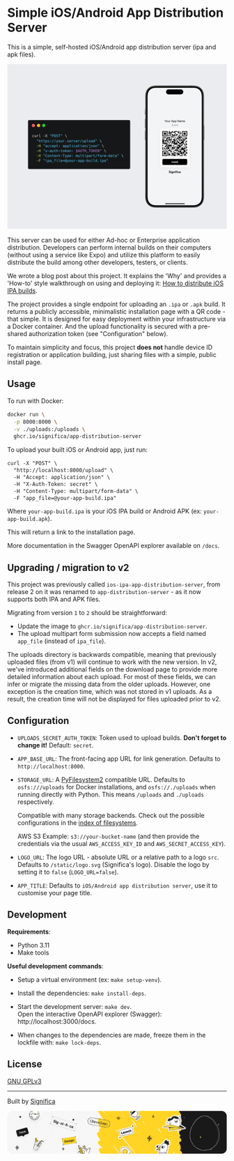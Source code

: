# Simple iOS/Android App Distribution Server

This is a simple, self-hosted iOS/Android app distribution server (ipa and apk files).

![Site and usage Preview](images/preview.png)

This server can be used for either Ad-hoc or Enterprise application distribution.
Developers can perform internal builds on their computers (without using a service like Expo)
and utilize this platform to easily distribute the build among other developers, testers,
or clients.

We wrote a blog post about this project. It explains the 'Why' and provides a 'How-to' style
walkthrough on using and deploying it: [How to distribute iOS IPA builds][blog post].

The project provides a single endpoint for uploading an `.ipa` or `.apk` build. It returns a
publicly accessible, minimalistic installation page with a QR code - that simple. It is designed
for easy deployment within your infrastructure via a Docker container. And the upload functionality
is secured with a pre-shared authorization token (see "Configuration" below).

To maintain simplicity and focus, this project **does not** handle device ID registration or
application building, just sharing files with a simple, public install page.

## Usage

To run with Docker:

```sh
docker run \
  -p 8000:8000 \
  -v ./uploads:/uploads \
  ghcr.io/significa/app-distribution-server
```

To upload your built iOS or Android app, just run:

```
curl -X "POST" \
  "http://localhost:8000/upload" \
  -H "Accept: application/json" \
  -H "X-Auth-Token: secret" \
  -H "Content-Type: multipart/form-data" \
  -F "app_file=@your-app-build.ipa"
```

Where `your-app-build.ipa` is your iOS IPA build or Android APK (ex: `your-app-build.apk`).

This will return a link to the installation page.

More documentation in the Swagger OpenAPI explorer available on `/docs`.

## Upgrading / migration to v2

This project was previously called `ios-ipa-app-distribution-server`, from release 2 on it was
renamed to `app-distribution-server` - as it now supports both IPA and APK files.

Migrating from version `1` to `2` should be straightforward:

- Update the image to `ghcr.io/significa/app-distribution-server`.
- The upload multipart form submission now accepts a field named `app_file` (instead of `ipa_file`).

The uploads directory is backwards compatible, meaning that previously uploaded files (from v1) will
continue to work with the new version. In v2, we've introduced additional fields on the download
page to provide more detailed information about each upload. For most of these fields, we can infer
or migrate the missing data from the older uploads. However, one exception is the creation time,
which was not stored in v1 uploads. As a result, the creation time will not be displayed for files
uploaded prior to v2.

## Configuration

- `UPLOADS_SECRET_AUTH_TOKEN`: Token used to upload builds. **Don't forget to change it!**
  Default: `secret`.

- `APP_BASE_URL`: The front-facing app URL for link generation.
  Defaults to `http://localhost:8000`.

- `STORAGE_URL`: A [PyFilesystem2](https://github.com/PyFilesystem/pyfilesystem2) compatible URL.
  Defaults to `osfs:///uploads` for Docker installations, and `osfs://./uploads` when running
  directly with Python. This means `/uploads` and `./uploads` respectively.  

  Compatible with many storage backends. Check out the possible configurations in the
  [index of filesystems](https://www.pyfilesystem.org/page/index-of-filesystems/).
  
  AWS S3 Example: `s3://your-bucket-name` (and then provide the credentials via the usual
  `AWS_ACCESS_KEY_ID` and `AWS_SECRET_ACCESS_KEY`).

- `LOGO_URL`: The logo URL - absolute URL or a relative path to a logo `src`. Defaults to
  `/static/logo.svg` (Significa's logo). Disable the logo by setting it to `false`
  (`LOGO_URL=false`).

- `APP_TITLE`: Defaults to `iOS/Android app distribution server`, use it to customise your page
  title.

## Development

**Requirements**:

- Python 3.11
- Make tools

**Useful development commands**:

- Setup a virtual environment (ex: `make setup-venv`).

- Install the dependencies: `make install-deps`.

- Start the development server: `make dev`.  
  Open the interactive OpenAPI explorer (Swagger): http://localhost:3000/docs.

- When changes to the dependencies are made, freeze them in the lockfile with: `make lock-deps`.

## License

[GNU GPLv3](./LICENSE)

---

Built by [Significa](https://significa.co)


[Blog post]: https://significa.co/blog/how-to-distribute-ios-ipa-builds

[![significa's banner](https://github.com/significa/.github/blob/main/assets/significa-github-banner-small.png)](https://significa.co/)

